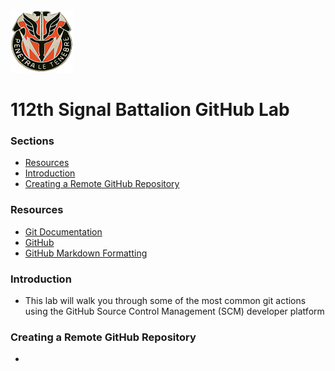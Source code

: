 <img src="./Images/112th_crest.jpg" width="100" height="100">

# 112th Signal Battalion GitHub Lab
### Sections
- [Resources](#resources)
- [Introduction](#introduction)
- [Creating a Remote GitHub Repository](#creating-a-remote-github-repository)

### Resources
- [Git Documentation](https://git-scm.com/doc)
- [GitHub](https://github.com)
- [GitHub Markdown Formatting](https://docs.github.com/en/get-started/writing-on-github/getting-started-with-writing-and-formatting-on-github/basic-writing-and-formatting-syntax)

### Introduction
- This lab will walk you through some of the most common git actions using the GitHub Source Control Management (SCM) developer platform

### Creating a Remote GitHub Repository
- 
